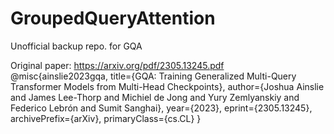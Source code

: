 # GroupedQueryAttention
Unofficial backup repo. for GQA

Original paper: https://arxiv.org/pdf/2305.13245.pdf  
@misc{ainslie2023gqa,
      title={GQA: Training Generalized Multi-Query Transformer Models from Multi-Head Checkpoints}, 
      author={Joshua Ainslie and James Lee-Thorp and Michiel de Jong and Yury Zemlyanskiy and Federico Lebrón and Sumit Sanghai},
      year={2023},
      eprint={2305.13245},
      archivePrefix={arXiv},
      primaryClass={cs.CL}
}

